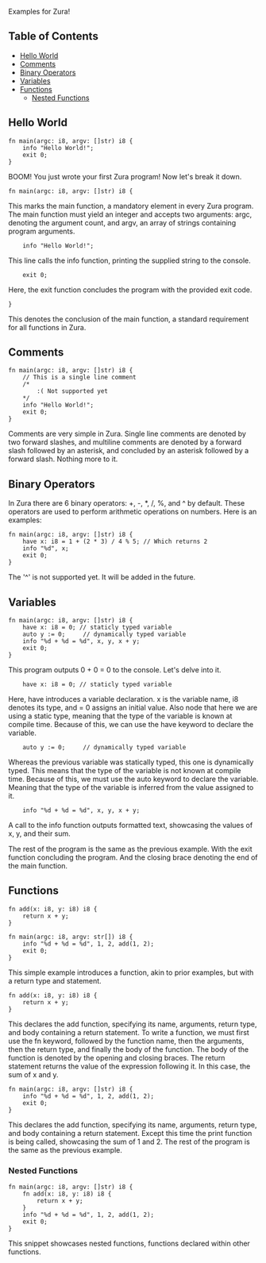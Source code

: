 Examples for Zura!

## Table of Contents
- [Hello World](#hello-world)
- [Comments](#comments)
- [Binary Operators](#binary-operators)
- [Variables](#variables)
- [Functions](#functions)
    - [Nested Functions](#nested-functions)

## Hello World
```zura
fn main(argc: i8, argv: []str) i8 {
    info "Hello World!";
    exit 0;
}
```
BOOM! You just wrote your first Zura program! Now let's break it down.

```zura
fn main(argc: i8, argv: []str) i8 {
```
This marks the main function, a mandatory element in every Zura program. The main function must yield an integer and accepts two arguments: argc, denoting the argument count, and argv, an array of strings containing program arguments.

```zura
    info "Hello World!";
```
This line calls the info function, printing the supplied string to the console.

```zura
    exit 0;
```
Here, the exit function concludes the program with the provided exit code.

```zura
}
```
This denotes the conclusion of the main function, a standard requirement for all functions in Zura.

## Comments
```zura
fn main(argc: i8, argv: []str) i8 {
    // This is a single line comment
    /*
        :( Not supported yet
    */
    info "Hello World!";
    exit 0;
}
```
Comments are very simple in Zura. Single line comments are denoted by two forward slashes, and multiline comments are denoted by a forward slash followed by an asterisk, and concluded by an asterisk followed by a forward slash. Nothing more to it.

## Binary Operators
In Zura there are 6 binary operators: +, -, *, /, %, and ^ by default. These operators are used to perform arithmetic operations on numbers. Here is an examples:
```zura
fn main(argc: i8, argv: []str) i8 {
    have x: i8 = 1 + (2 * 3) / 4 % 5; // Which returns 2
    info "%d", x;
    exit 0;
}
```

The '^' is not supported yet. It will be added in the future.

## Variables
```zura
fn main(argc: i8, argv: []str) i8 {
    have x: i8 = 0; // staticly typed variable
    auto y := 0;     // dynamically typed variable
    info "%d + %d = %d", x, y, x + y;
    exit 0;
}
```
This program outputs 0 + 0 = 0 to the console. Let's delve into it.

```zura
    have x: i8 = 0; // staticly typed variable
```
Here, have introduces a variable declaration. x is the variable name, i8 denotes its type, and = 0 assigns an initial value. Also node 
that here we are using a static type, meaning that the type of the variable is known at compile time. Because of this, we can use the have keyword to declare the variable.

```zura
    auto y := 0;     // dynamically typed variable
```
Whereas the previous variable was statically typed, this one is dynamically typed. This means that the type of the variable is not known at compile time. Because of this, we must use the auto keyword to declare the variable. Meaning that the type of the variable is inferred from the value assigned to it.

```zura
    info "%d + %d = %d", x, y, x + y;
```
A call to the info function outputs formatted text, showcasing the values of x, y, and their sum.

The rest of the program is the same as the previous example. With the exit function concluding the program. And the closing brace denoting the end of the main function.

## Functions
```zura
fn add(x: i8, y: i8) i8 {
    return x + y;
}

fn main(argc: i8, argv: str[]) i8 {
    info "%d + %d = %d", 1, 2, add(1, 2);
    exit 0;
}
```
This simple example introduces a function, akin to prior examples, but with a return type and statement.

```zura
fn add(x: i8, y: i8) i8 {
    return x + y;
}
```
This declares the add function, specifying its name, arguments, return type, and body containing a return statement. To write a function, we must first use the fn keyword, followed by the function name, then the arguments, then the return type, and finally the body of the function. The body of the function is denoted by the opening and closing braces. The return statement returns the value of the expression following it. In this case, the sum of x and y.

```zura
fn main(argc: i8, argv: []str) i8 {
    info "%d + %d = %d", 1, 2, add(1, 2);
    exit 0;
}
```
This declares the add function, specifying its name, arguments, return type, and body containing a return statement. Except this time the print function is being called, showcasing the sum of 1 and 2. The rest of the program is the same as the previous example.

### Nested Functions
```zura
fn main(argc: i8, argv: []str) i8 {
    fn add(x: i8, y: i8) i8 {
        return x + y;
    }
    info "%d + %d = %d", 1, 2, add(1, 2);
    exit 0;
}
```
This snippet showcases nested functions, functions declared within other functions.